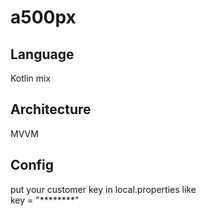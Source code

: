 # a500px
## Language
Kotlin mix
## Architecture
MVVM
## Config
put your customer key in local.properties like <br>
key = "********"
